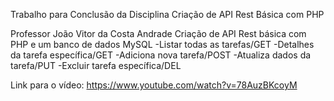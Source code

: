 Trabalho para Conclusão da Disciplina Criação de API Rest Básica com PHP

Professor João Vitor da Costa Andrade
Criação de API Rest básica com PHP e um banco de dados MySQL
-Listar todas as tarefas/GET
-Detalhes da tarefa específica/GET
-Adiciona nova tarefa/POST
-Atualiza dados da tarefa/PUT
-Excluir tarefa específica/DEL

Link para o vídeo: https://www.youtube.com/watch?v=78AuzBKcoyM
